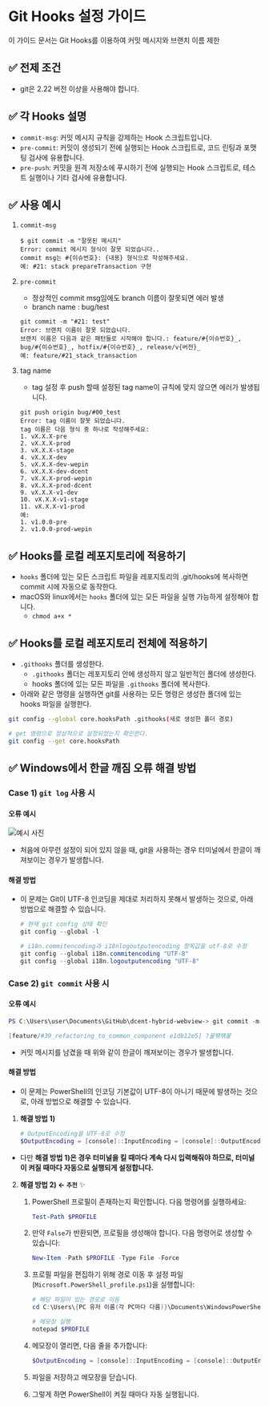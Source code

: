 # Git Hooks 설정 가이드

이 가이드 문서는 Git Hooks를 이용하여 커밋 메시지와 브랜치 이름 제한

## ✅ 전제 조건

- git은 2.22 버전 이상을 사용해야 합니다.

## ✅ 각 Hooks 설명

- `commit-msg`: 커밋 메시지 규칙을 강제하는 Hook 스크립트입니다.
- `pre-commit`: 커밋이 생성되기 전에 실행되는 Hook 스크립트로, 코드 린팅과 포맷팅 검사에 유용합니다.
- `pre-push`: 커밋을 원격 저장소에 푸시하기 전에 실행되는 Hook 스크립트로, 테스트 실행이나 기타 검사에 유용합니다.

## ✅ 사용 예시

1. `commit-msg`

   ```shell
   $ git commit -m "잘못된 메시지"
   Error: commit 메시지 형식이 잘못 되었습니다..
   commit msg는 #{이슈번호}: {내용} 형식으로 작성해주세요.
   예: #21: stack prepareTransaction 구현
   ```

2. `pre-commit`

   - 정상적인 commit msg임에도 branch 이름이 잘못되면 에러
     발생
   - branch name : bug/test

   ```shell
   git commit -m "#21: test"
   Error: 브랜치 이름이 잘못 되었습니다.
   브랜치 이름은 다음과 같은 패턴들로 시작해야 합니다.: feature/#{이슈번호}_, bug/#{이슈번호}_, hotfix/#{이슈번호}_, release/v{버전}_
   예: feature/#21_stack_transaction
   ```

3. tag name

   - tag 설정 후 push 할때 설정된 tag name이 규칙에 맞지 않으면 에러가 발생됩니다.

   ```shell
   git push origin bug/#00_test
   Error: tag 이름이 잘못 되었습니다.
   tag 이름은 다음 형식 중 하나로 작성해주세요:
   1. vX.X.X-pre
   2. vX.X.X-prod
   3. vX.X.X-stage
   4. vX.X.X-dev
   5. vX.X.X-dev-wepin
   6. vX.X.X-dev-dcent
   7. vX.X.X-prod-wepin
   8. vX.X.X-prod-dcent
   9. vX.X.X-v1-dev
   10. vX.X.X-v1-stage
   11. vX.X.X-v1-prod
   예:
   1. v1.0.0-pre
   2. v1.0.0-prod-wepin
   ```

## ✅ Hooks를 로컬 레포지토리에 적용하기

- `hooks` 폴더에 있는 모든 스크립트 파일을 레포지토리의 .git/hooks에 복사하면 commit 시에 자동으로 동작한다.
- macOS와 linux에서는 `hooks` 폴더에 있는 모든 파일을 실행 가능하게 설정해야 합니다.
  - `chmod a+x *`

## ✅ Hooks를 로컬 레포지토리 전체에 적용하기

- `.githooks` 폴더를 생성한다.
  - `.githooks` 폴더는 레포지토리 안에 생성하지 않고 일반적인 폴더에 생성한다.
  - hooks 폴더에 있는 모든 파일을 `.githooks` 폴더에 복사한다.
- 아래와 같은 명령을 실행하면 git를 사용하는 모든 명령은 생성한 폴더에 있는 hooks 파일을 실행한다.

```bash
git config --global core.hooksPath .githooks(새로 생성한 폴더 경로)

# get 명령으로 정상적으로 설정되었는지 확인한다.
git config --get core.hooksPath
```

## ✅ Windows에서 한글 깨짐 오류 해결 방법

### Case 1) `git log` 사용 시

#### 오류 예시

![예시 사진](https://github.com/user-attachments/assets/b2a5fc13-33d5-4b35-a851-5e628e6028b5)

- 처음에 아무런 설정이 되어 있지 않을 때, git을 사용하는 경우 터미널에서 한글이 깨져보이는 경우가 발생합니다.

#### **해결 방법**

- 이 문제는 Git이 UTF-8 인코딩을 제대로 처리하지 못해서 발생하는 것으로, 아래 방법으로 해결할 수 있습니다.

  ```powershell
  # 현재 git config 상태 확인
  git config --global -l

  # i18n.commitencoding과 i18nlogoutputencoding 항목값을 utf-8로 수정
  git config --global i18n.commitencoding "UTF-8"
  git config --global i18n.logoutputencoding "UTF-8"
  ```

### Case 2) `git commit` 사용 시

#### 오류 예시

```powershell
PS C:\Users\user\Documents\GitHub\dcent-hybrid-webview-> git commit -m "임시  커밋"

[feature/#39_refactoring_to_common_component e1db12e5] ?꾩떆떆꾩
```

- 커밋 메시지를 남겼을 때 위와 같이 한글이 깨져보이는 경우가 발생합니다.

#### 해결 방법

- 이 문제는 PowerShell의 인코딩 기본값이 UTF-8이 아니기 때문에 발생하는 것으로, 아래 방법으로 해결할 수 있습니다.

1. **해결 방법 1)**

   ```powershell
   # OutputEncoding을 UTF-8로 수정
   $OutputEncoding = [console]::InputEncoding = [console]::OutputEncoding = New-Object System.Text.UTF8Encoding
   ```

- 다만 **해결 방법 1)은 경우 터미널을 킬 때마다 계속 다시 입력해줘야 하므로, 터미널이 켜질 때마다 자동으로 실행되게 설정합니다.**

2. **해결 방법 2) ← `추천`** ✨

   1. PowerShell 프로필이 존재하는지 확인합니다. 다음 명령어를 실행하세요:

      ```powershell
      Test-Path $PROFILE
      ```

   2. 만약 `False`가 반환되면, 프로필을 생성해야 합니다. 다음 명령어로 생성할 수 있습니다:

      ```powershell
      New-Item -Path $PROFILE -Type File -Force
      ```

   3. 프로필 파일을 편집하기 위해 경로 이동 후 설정 파일(`Microsoft.PowerShell_profile.ps1`)을 실행합니다:

      ```powershell
      # 해당 파일이 있는 경로로 이동
      cd C:\Users\{PC 유저 이름(각 PC마다 다름)}\Documents\WindowsPowerShell

      # 메모장 실행
      notepad $PROFILE
      ```

   4. 메모장이 열리면, 다음 줄을 추가합니다:

      ```powershell
      $OutputEncoding = [console]::InputEncoding = [console]::OutputEncoding = New-Object System.Text.UTF8Encoding
      ```

   5. 파일을 저장하고 메모장을 닫습니다.
   6. 그렇게 하면 PowerShell이 켜질 때마다 자동 실행됩니다.
